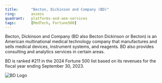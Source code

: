 ```yaml
---
title:      "Becton, Dickinson and Company (BD)"
ring:       assess
quadrant:   platforms-and-aoe-services
tags:       [MedTech, Fortune500]
---
```


Becton, Dickinson and Company (BD also Becton Dickinson or Becton) is an American multinational medical technology company that manufactures and sells medical devices, instrument systems, and reagents. BD also provides consulting and analytics services in certain areas.

BD is ranked #211 in the 2024 Fortune 500 list based on its revenues for the fiscal year ending September 30, 2023. 

![BD Logo](/images/BD_logo.png)

